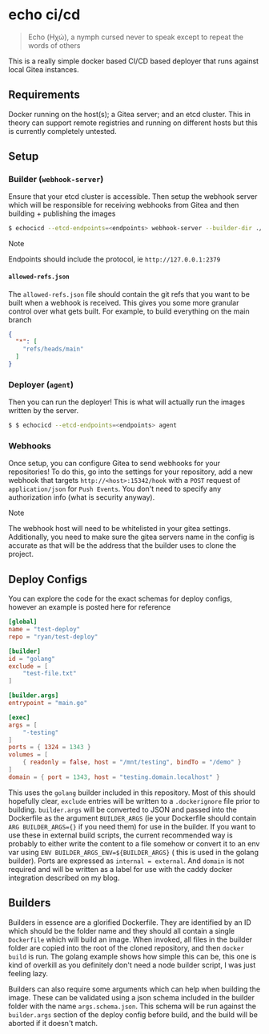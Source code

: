 # echo ci/cd

> Echo (Ηχώ), a nymph cursed never to speak except to repeat the words of others

This is a really simple docker based CI/CD based deployer that runs against local Gitea instances.

## Requirements

Docker running on the host(s); a Gitea server; and an etcd cluster. This in theory can support remote registries and
running on different hosts but this is currently completely untested.

## Setup

### Builder (`webhook-server`)

Ensure that your etcd cluster is accessible. Then setup the webhook server which will be responsible for receiving
webhooks from Gitea and then building + publishing the images

```bash
$ echocicd --etcd-endpoints=<endpoints> webhook-server --builder-dir ./builders --allowed-refs-file allowed-refs.json
```

> [!NOTE]
> Endpoints should include the protocol, ie `http://127.0.0.1:2379`

#### `allowed-refs.json`

The `allowed-refs.json` file should contain the git refs that you want to be built when a webhook is received. This
gives you some more granular control over what gets built. For example, to build everything on the main branch

```json
{
  "*": [
    "refs/heads/main"
  ]
}
```

### Deployer (`agent`)

Then you can run the deployer! This is what will actually run the images written by the server.

```bash
$ $ echocicd --etcd-endpoints=<endpoints> agent
```

### Webhooks

Once setup, you can configure Gitea to send webhooks for your repositories! To do this, go into the settings for your
repository, add a new webhook that targets `http://<host>:15342/hook` with a `POST` request of `application/json`
for `Push Events`. You don't need to specify any authorization info (what is security anyway).

> [!NOTE]
> The webhook host will need to be whitelisted in your gitea settings. Additionally, you need to make sure the gitea
> servers name in the config is accurate as that will be the address that the builder uses to clone the project.

## Deploy Configs

You can explore the code for the exact schemas for deploy configs, however an example is posted here for reference

```toml
[global]
name = "test-deploy"
repo = "ryan/test-deploy"

[builder]
id = "golang"
exclude = [
    "test-file.txt"
]

[builder.args]
entrypoint = "main.go"

[exec]
args = [
    "-testing"
]
ports = { 1324 = 1343 }
volumes = [
    { readonly = false, host = "/mnt/testing", bindTo = "/demo" }
]
domain = { port = 1343, host = "testing.domain.localhost" }
```

This uses the `golang` builder included in this repository. Most of this should hopefully clear, `exclude` entries will
be written to a `.dockerignore` file prior to building. `builder.args` will be converted to JSON and passed into the
Dockerfile as the argument `BUILDER_ARGS` (ie your Dockerfile should contain `ARG BUILDER_ARGS={}` if you need them) for
use in the builder. If you want to use these in external build scripts, the current recommended way is probably to
either write the content to a file somehow or convert it to an env var using `ENV BUILDER_ARGS_ENV=${BUILDER_ARGS}` (
this is used in the golang builder). Ports are expressed as `internal = external`. And `domain` is not required and will
be written as a label for use with the caddy docker integration described on my blog.

## Builders

Builders in essence are a glorified Dockerfile. They are identified by an ID which should be the folder name and they
should all contain a single `Dockerfile` which will build an image. When invoked, all files in the builder folder are
copied into the root of the cloned repository, and then `docker build` is run. The golang example shows how simple this
can be, this one is kind of overkill as you definitely don't need a node builder script, I was just feeling lazy.

Builders can also require some arguments which can help when building the image. These can be validated using a json
schema included in the builder folder with the name `args.schema.json`. This schema will be run against
the `builder.args` section of the deploy config before build, and the build will be aborted if it doesn't match. 